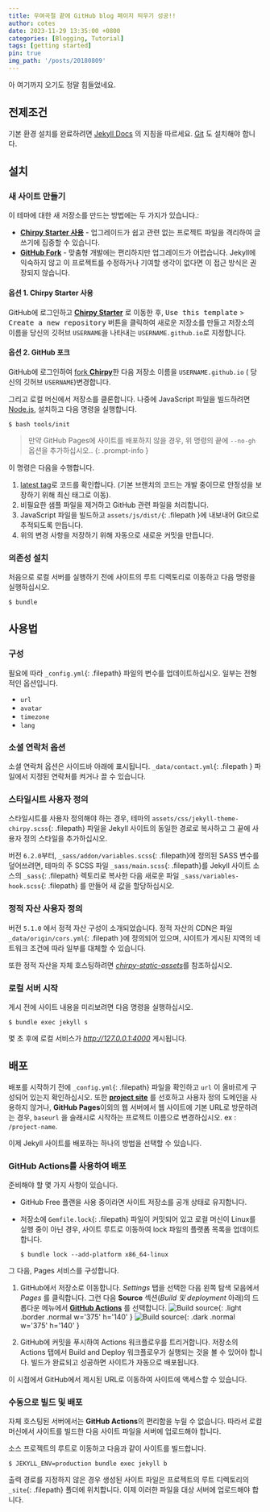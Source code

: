 ```yaml
---
title: 우여곡절 끝에 GitHub blog 페이지 띄우기 성공!!
author: cotes
date: 2023-11-29 13:35:00 +0800
categories: [Blogging, Tutorial]
tags: [getting started]
pin: true
img_path: '/posts/20180809'
---
```


아 여기까지 오기도 정말 힘들었네요.

## 전제조건

기본 환경 설치를 완료하려면 [Jekyll Docs](https://jekyllrb.com/docs/installation/) 의 지침을 따르세요.
 [Git](https://git-scm.com/) 도 설치해야 합니다.

## 설치

### 새 사이트 만들기

이 테마에 대한 새 저장소를 만드는 방법에는 두 가지가 있습니다.:

- [**Chirpy Starter 사용**](#option-1-using-the-chirpy-starter) - 업그레이드가 쉽고 관련 없는 프로젝트 파일을 격리하여 글쓰기에 집중할 수 있습니다.
- [**GitHub Fork**](#option-2-github-fork) - 맞춤형 개발에는 편리하지만 업그레이드가 어렵습니다. Jekyll에 익숙하지 않고 이 프로젝트를 수정하거나 기여할 생각이 없다면 이 접근 방식은 권장되지 않습니다.

#### 옵션 1. Chirpy Starter 사용

GitHub에 로그인하고 [**Chirpy Starter**][starter] 로 이동한 후, <kbd>Use this template</kbd> > <kbd>Create a new repository</kbd> 버튼을 클릭하여 새로운 저장소를 만들고 저장소의 이름을 당신의 깃허브 `USERNAME`을 나타내는 `USERNAME.github.io`로 지정합니다.

#### 옵션 2. GitHub 포크

GitHub에 로그인하여  [fork **Chirpy**](https://github.com/cotes2020/jekyll-theme-chirpy/fork)한 다음 저장소 이름을 `USERNAME.github.io` ( 당신의 깃허브 `USERNAME`)변경합니다.

그리고 로컬 머신에서 저장소를 클론합니다. 나중에 JavaScript 파일을 빌드하려면 [Node.js][nodejs], 설치하고 다음 명령을 실행합니다.

```console
$ bash tools/init
```

> 만약 GitHub Pages에 사이트를 배포하지 않을 경우, 위 명령의 끝에 `--no-gh` 옵션을 추가하십시오..
{: .prompt-info }

이 명령은 다음을 수행합니다.

1. [latest tag][latest-tag]로 코드를 확인합니다. (기본 브랜치의 코드는 개발 중이므로 안정성을 보장하기 위해 최신 태그로 이동).
2. 비필요한 샘플 파일을 제거하고 GitHub 관련 파일을 처리합니다.
3. JavaScript 파일을 빌드하고 `assets/js/dist/`{: .filepath }에 내보내어 Git으로 추적되도록 만듭니다.
4. 위의 변경 사항을 저장하기 위해 자동으로 새로운 커밋을 만듭니다.

### 의존성 설치

처음으로 로컬 서버를 실행하기 전에 사이트의 루트 디렉토리로 이동하고 다음 명령을 실행하십시오.

```console
$ bundle
```

## 사용법

### 구성


필요에 따라 `_config.yml`{: .filepath} 파일의 변수를 업데이트하십시오. 일부는 전형적인 옵션입니다.

- `url`
- `avatar`
- `timezone`
- `lang`

### 소셜 연락처 옵션

소셜 연락처 옵션은 사이드바 아래에 표시됩니다. `_data/contact.yml`{: .filepath } 파일에서 지정된 연락처를 켜거나 끌 수 있습니다.

### 스타일시트 사용자 정의

스타일시트를 사용자 정의해야 하는 경우, 테마의 `assets/css/jekyll-theme-chirpy.scss`{: .filepath} 파일을 Jekyll 사이트의 동일한 경로로 복사하고 그 끝에 사용자 정의 스타일을 추가하십시오.

버전 `6.2.0`부터, `_sass/addon/variables.scss`{: .filepath}에 정의된 SASS 변수를 덮어쓰려면, 테마의 주 SCSS 파일 `_sass/main.scss`{: .filepath}를 Jekyll 사이트 소스의 `_sass`{: .filepath} 렉토리로 복사한 다음 새로운 파일 `_sass/variables-hook.scss`{: .filepath} 를 만들어 새 값을 할당하십시오.

### 정적 자산 사용자 정의

버전 `5.1.0` 에서 정적 자산 구성이 소개되었습니다. 정적 자산의 CDN은 파일 `_data/origin/cors.yml`{: .filepath }에 정의되어 있으며, 샤이트가 게시된 지역의 네트워크 조건에 따라 일부를 대체할 수 있습니다.

또한 정적 자산을 자체 호스팅하려면 [_chirpy-static-assets_](https://github.com/cotes2020/chirpy-static-assets#readme)를 참조하십시오.

### 로컬 서버 시작

게시 전에 사이트 내용을 미리보려면 다음 명령을 실행하십시오.

```console
$ bundle exec jekyll s
```

몇 초 후에 로컬 서비스가 _<http://127.0.0.1:4000>_ 게시됩니다.

## 배포

배포를 시작하기 전에 `_config.yml`{: .filepath} 파일을 확인하고 `url` 이 올바르게 구성되어 있는지 확인하십시오. 또한 [**project site**](https://help.github.com/en/github/working-with-github-pages/about-github-pages#types-of-github-pages-sites) 를 선호하고 사용자 정의 도메인을 사용하지 않거나, **GitHub Pages**이외의 웹 서버에서 웹 사이트에 기본 URL로 방문하려는 경우, `baseurl` 을 슬래시로 시작하는 프로젝트 이름으로 변경하십시오. ex : `/project-name`.

이제 Jekyll 사이트를 배포하는 하나의 방법을 선택할 수 있습니다.

### GitHub Actions를 사용하여 배포

준비해야 할 몇 가지 사항이 있습니다.

- GitHub Free 플랜을 사용 중이라면 사이트 저장소를 공개 상태로 유지합니다.
- 저장소에 `Gemfile.lock`{: .filepath} 파일이 커밋되어 있고 로컬 머신이 Linux를 실행 중이 아닌 경우, 사이트 루트로 이동하여 lock 파일의 플랫폼 목록을 업데이트합니다.

  ```console
  $ bundle lock --add-platform x86_64-linux
  ```

그 다음, Pages 서비스를 구성합니다.

1. GitHub에서 저장소로 이동합니다. _Settings_ 탭을 선택한 다음 왼쪽 탐색 모음에서 _Pages_ 를 클릭합니다. 그런 다음 **Source** 섹션(_Build 및  deployment_ 아래)의 드롭다운 메뉴에서 [**GitHub Actions**][pages-workflow-src] 를 선택합니다. 
![Build source](pages-source-light.png){: .light .border .normal w='375' h='140' }
![Build source](pages-source-dark.png){: .dark .normal w='375' h='140' }

2. GitHub에 커밋을 푸시하여 Actions 워크플로우를 트리거합니다. 저장소의 Actions 탭에서 Build and Deploy 워크플로우가 실행되는 것을 볼 수 있어야 합니다. 빌드가 완료되고 성공하면 사이트가 자동으로 배포됩니다.

이 시점에서 GitHub에서 제시된 URL로 이동하여 사이트에 액세스할 수 있습니다.

### 수동으로 빌드 및 배포

자체 호스팅된 서버에서는 **GitHub Actions**의 편리함을 누릴 수 없습니다. 따라서 로컬 머신에서 사이트를 빌드한 다음 사이트 파일을 서버에 업로드해야 합니다.

소스 프로젝트의 루트로 이동하고 다음과 같이 사이트를 빌드합니다.

```console
$ JEKYLL_ENV=production bundle exec jekyll b
```

출력 경로를 지정하지 않은 경우 생성된 사이트 파일은 프로젝트의 루트 디렉토리의 `_site`{: .filepath} 폴더에 위치합니다. 이제 이러한 파일을 대상 서버에 업로드해야 합니다.

[nodejs]: https://nodejs.org/
[starter]: https://github.com/cotes2020/chirpy-starter
[pages-workflow-src]: https://docs.github.com/en/pages/getting-started-with-github-pages/configuring-a-publishing-source-for-your-github-pages-site#publishing-with-a-custom-github-actions-workflow
[latest-tag]: https://github.com/cotes2020/jekyll-theme-chirpy/tags